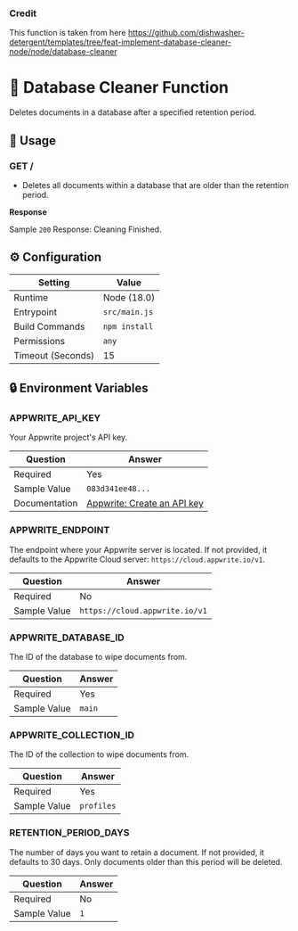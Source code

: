 ### Credit
This function is taken from here https://github.com/dishwasher-detergent/templates/tree/feat-implement-database-cleaner-node/node/database-cleaner

# 🧹 Database Cleaner Function

Deletes documents in a database after a specified retention period.

## 🧰 Usage

### GET /

- Deletes all documents within a database that are older than the retention period.

**Response**

Sample `200` Response: Cleaning Finished.

## ⚙️ Configuration

| Setting           | Value         |
| ----------------- | ------------- |
| Runtime           | Node (18.0)   |
| Entrypoint        | `src/main.js` |
| Build Commands    | `npm install` |
| Permissions       | `any`         |
| Timeout (Seconds) | 15            |

## 🔒 Environment Variables

### APPWRITE_API_KEY

Your Appwrite project's API key.

| Question      | Answer                                                                                                                                    |
| ------------- | ----------------------------------------------------------------------------------------------------------------------------------------- |
| Required      | Yes                                                                                                                                       |
| Sample Value  | `083d341ee48...`                                                                                                                          |
| Documentation | [Appwrite: Create an API key](https://appwrite.io/docs/keys#:~:text=To%20create%20a%20new%20API,scope%20to%20grant%20your%20application.) |

### APPWRITE_ENDPOINT

The endpoint where your Appwrite server is located. If not provided, it defaults to the Appwrite Cloud server: `https://cloud.appwrite.io/v1`.

| Question     | Answer                         |
| ------------ | ------------------------------ |
| Required     | No                             |
| Sample Value | `https://cloud.appwrite.io/v1` |

### APPWRITE_DATABASE_ID

The ID of the database to wipe documents from.

| Question     | Answer |
| ------------ | ------ |
| Required     | Yes    |
| Sample Value | `main` |

### APPWRITE_COLLECTION_ID

The ID of the collection to wipe documents from.

| Question     | Answer     |
| ------------ | ---------- |
| Required     | Yes        |
| Sample Value | `profiles` |

### RETENTION_PERIOD_DAYS

The number of days you want to retain a document. If not provided, it defaults to 30 days. Only documents older than this period will be deleted.

| Question     | Answer |
| ------------ | ------ |
| Required     | No     |
| Sample Value | `1`    |
